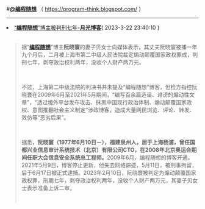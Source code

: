 #<strong><a href="https://program-think.blogspot.com/">@编程随想</a></strong> （ https://program-think.blogspot.com/ ）
<hr>
<li><a href="https://www.williamlong.info/archives/7112.html">“<strong>编程随想</strong>”博主被判刑七年-<strong>月光博客</strong></a>( 2023-3-22 23:40:10 )</li>
<br>
<blockquote>
<p>据“<strong><a href="https://program-think.blogspot.com/">编程随想</a></strong>”博主<strong>阮晓寰</strong>的妻子贝女士向媒体表示，其丈夫阮晓寰被捕一年九个月后，二月被上海市第二中级人民法院裁定煽动颠覆国家政权罪成，判刑七年，剥夺政治权利两年，没收个人财产两万元。
</p><br>
<p>不过，上海第二中级法院的判决书并未提及“编程随想”博客，但检方指控阮晓寰在2009年6月至2021年5月期间，“编写百余篇造谣、诽谤的煽动性文章”，“透过境外平台发布攻击、抹黑中国现行政治体制、煽动颠覆国家政权、意图推翻社会主义制定”涉政博客，造成大量网民浏览、评论、转发、效仿等“恶劣后果”。
</p><br>
<p>据悉，<strong>阮晓寰（1977年6月10日－），福建泉州人，居于上海杨浦，曾任国都兴业信息审计系统技术（北京）有限公司CTO，在2008年北京奥运会期间任职大会信息安全系统总工程师。</strong>2009年6月，编程随想的博客开通。2021年5月9日，博客停止更新，他失去网络踪迹，5月11日，被刑事拘留，后于6月17日被正式逮捕。2023年2月10日，阮晓寰被判定为煽动颠覆国家政权罪，刑期七年，剥夺政治权利两年，没收个人财产两万元，其妻子贝女士表示准备上诉二审。
</p><br>
</blockquote>
